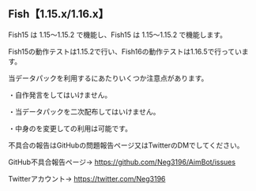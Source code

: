 ## Fish【1.15.x/1.16.x】

Fish15 は 1.15～1.15.2 で機能し、Fish15 は 1.15～1.15.2 で機能します。

Fish15の動作テストは1.15.2で行い、Fish16の動作テストは1.16.5で行っています。

当データパックを利用するにあたりいくつか注意点があります。

・自作発言をしてはいけません。

・当データパックを二次配布してはいけません。

・中身のを変更しての利用は可能です。

不具合の報告はGitHubの問題報告ページ又はTwitterのDMでしてください。

GitHub不具合報告ページ→ https://github.com/Neg3196/AimBot/issues

Twitterアカウント→ https://twitter.com/Neg3196
